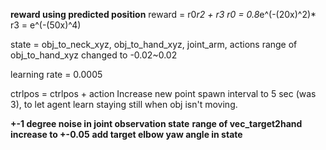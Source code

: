 **reward using predicted position**
reward = r0*r2 + r3
r0 = 0.8*e^(-(20x)^2)*
r3 = e^(-(50x)^4)

state = obj_to_neck_xyz, obj_to_hand_xyz, joint_arm, actions
range of obj_to_hand_xyz changed to -0.02~0.02

learning rate = 0.0005

ctrlpos = ctrlpos + action
Increase new point spawn interval to 5 sec (was 3), to let agent learn staying still when obj isn't moving.

**+-1 degree noise in joint observation state**
**range of vec_target2hand increase to +-0.05**
**add target elbow yaw angle in state**
